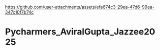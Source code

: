 

https://github.com/user-attachments/assets/efa674c3-29ea-47d6-99ea-347c10f7b74c

# Pycharmers_AviralGupta_Jazzee2025
